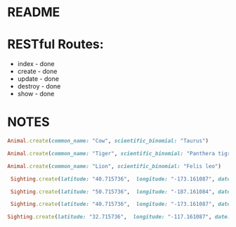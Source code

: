 # README

# RESTful Routes:

- index - done
- create - done
- update - done
- destroy - done
- show - done

# NOTES

```ruby
Animal.create(common_name: "Cow", scientific_binomial: "Taurus")

Animal.create(common_name: "Tiger", scientific_binomial: "Panthera tigris")

Animal.create(common_name: "Lion", scientific_binomial: "Felis leo")

 Sighting.create(latitude: "40.715736",  longitude: "-173.161087", date: "2022-10-28", animal_id: 1)

 Sighting.create(latitude: "50.715736",  longitude: "-187.161084", date: "2022-11-28", animal_id: 2)

 Sighting.create(latitude: "40.715736",  longitude: "-173.161087", date: "2022-10-28", animal_id: 3)

Sighting.create(latitude: "32.715736",  longitude: "-117.161087", date: "2022-07-28", animal_id: 4)

 ```
